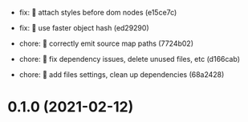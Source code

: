 * fix: 🐛 attach styles before dom nodes (e15ce7c)
* fix: 🐛 use faster object hash (ed29290)

* chore: 🤖 correctly emit source map paths (7724b02)
* chore: 🤖 fix dependency issues, delete unused files, etc (d166cab)

* chore: 🤖 add files settings, clean up dependencies (68a2428)

# 0.1.0 (2021-02-12)

